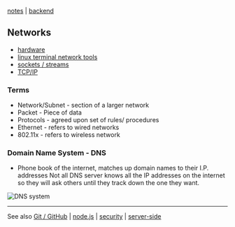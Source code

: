 [notes](../index.md) | [backend](../backend.md)

## Networks
- [hardware](hardware.md)
- [linux terminal network tools](../linux/network.md)
- [sockets / streams](sockets-streams.md)
- [TCP/IP](TCP-IP.md)

### Terms
- Network/Subnet - section of a larger network
- Packet - Piece of data
- Protocols - agreed upon set of rules/ procedures
- Ethernet - refers to wired networks
- 802.11x - refers to wireless network

### Domain Name System - DNS
- Phone book of the internet, matches up domain names to their I.P. addresses
Not all DNS server knows all the IP addresses on the internet so they will ask others until they track down the one they want.

![DNS system](https://www.ntchosting.com/web_hosting_images/hierarchy-of-domain-names.gif)

---

See also [Git / GitHub](../git-github.md)
 | [node.js](../javascript/node.md)
 | [security](../security/index.md) | [server-side](../server-side.md)
